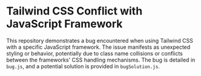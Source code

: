# Tailwind CSS Conflict with JavaScript Framework

This repository demonstrates a bug encountered when using Tailwind CSS with a specific JavaScript framework.  The issue manifests as unexpected styling or behavior, potentially due to class name collisions or conflicts between the frameworks' CSS handling mechanisms. The bug is detailed in `bug.js`, and a potential solution is provided in `bugSolution.js`.